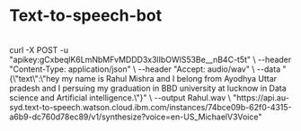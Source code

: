# Text-to-speech-bot
<br>
curl -X POST -u "apikey:gCxbeqlK6LmNbMFvMDDD3x3lIbOWlS53Be__nB4C-t5t" \
--header "Content-Type: application/json" \
--header "Accept: audio/wav" \
--data "{\"text\":\"hey my name is Rahul Mishra and I belong from Ayodhya Uttar pradesh and I persuing my graduation in BBD university at lucknow in Data science and Artificial intelligence.\"}" \
--output Rahul.wav \
"https://api.au-syd.text-to-speech.watson.cloud.ibm.com/instances/74bce09b-62f0-4315-a6b9-dc760d78ec89/v1/synthesize?voice=en-US_MichaelV3Voice"
